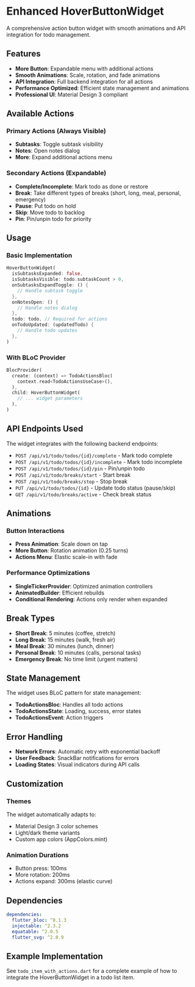 # Enhanced HoverButtonWidget

A comprehensive action button widget with smooth animations and API integration for todo management.

## Features

- **More Button**: Expandable menu with additional actions
- **Smooth Animations**: Scale, rotation, and fade animations
- **API Integration**: Full backend integration for all actions
- **Performance Optimized**: Efficient state management and animations
- **Professional UI**: Material Design 3 compliant

## Available Actions

### Primary Actions (Always Visible)
- **Subtasks**: Toggle subtask visibility
- **Notes**: Open notes dialog
- **More**: Expand additional actions menu

### Secondary Actions (Expandable)
- **Complete/Incomplete**: Mark todo as done or restore
- **Break**: Take different types of breaks (short, long, meal, personal, emergency)
- **Pause**: Put todo on hold
- **Skip**: Move todo to backlog
- **Pin**: Pin/unpin todo for priority

## Usage

### Basic Implementation

```dart
HoverButtonWidget(
  isSubtasksExpanded: false,
  isSubtasksVisible: todo.subtaskCount > 0,
  onSubtasksExpandToggle: () {
    // Handle subtask toggle
  },
  onNotesOpen: () {
    // Handle notes dialog
  },
  todo: todo, // Required for actions
  onTodoUpdated: (updatedTodo) {
    // Handle todo updates
  },
)
```

### With BLoC Provider

```dart
BlocProvider(
  create: (context) => TodoActionsBloc(
    context.read<TodoActionsUseCase>(),
  ),
  child: HoverButtonWidget(
    // ... widget parameters
  ),
)
```

## API Endpoints Used

The widget integrates with the following backend endpoints:

- `POST /api/v1/todo/todos/{id}/complete` - Mark todo complete
- `POST /api/v1/todo/todos/{id}/incomplete` - Mark todo incomplete
- `POST /api/v1/todo/todos/{id}/pin` - Pin/unpin todo
- `POST /api/v1/todo/breaks/start` - Start break
- `POST /api/v1/todo/breaks/stop` - Stop break
- `PUT /api/v1/todo/todos/{id}` - Update todo status (pause/skip)
- `GET /api/v1/todo/breaks/active` - Check break status

## Animations

### Button Interactions
- **Press Animation**: Scale down on tap
- **More Button**: Rotation animation (0.25 turns)
- **Actions Menu**: Elastic scale-in with fade

### Performance Optimizations
- **SingleTickerProvider**: Optimized animation controllers
- **AnimatedBuilder**: Efficient rebuilds
- **Conditional Rendering**: Actions only render when expanded

## Break Types

- **Short Break**: 5 minutes (coffee, stretch)
- **Long Break**: 15 minutes (walk, fresh air)
- **Meal Break**: 30 minutes (lunch, dinner)
- **Personal Break**: 10 minutes (calls, personal tasks)
- **Emergency Break**: No time limit (urgent matters)

## State Management

The widget uses BLoC pattern for state management:

- **TodoActionsBloc**: Handles all todo actions
- **TodoActionsState**: Loading, success, error states
- **TodoActionsEvent**: Action triggers

## Error Handling

- **Network Errors**: Automatic retry with exponential backoff
- **User Feedback**: SnackBar notifications for errors
- **Loading States**: Visual indicators during API calls

## Customization

### Themes
The widget automatically adapts to:
- Material Design 3 color schemes
- Light/dark theme variants
- Custom app colors (AppColors.mint)

### Animation Durations
- Button press: 100ms
- More rotation: 200ms
- Actions expand: 300ms (elastic curve)

## Dependencies

```yaml
dependencies:
  flutter_bloc: ^8.1.3
  injectable: ^2.3.2
  equatable: ^2.0.5
  flutter_svg: ^2.0.9
```

## Example Implementation

See `todo_item_with_actions.dart` for a complete example of how to integrate the HoverButtonWidget in a todo list item.
